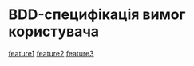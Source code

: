 # BDD-специфікація вимог користувача
[feature1](Feature1.feature)
[feature2](Feature2.feature)
[feature3](Feature3.feature)
